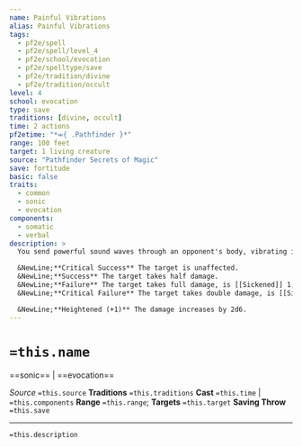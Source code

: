 ```yaml
---
name: Painful Vibrations
alias: Painful Vibrations
tags:
  - pf2e/spell
  - pf2e/spell/level_4
  - pf2e/school/evocation
  - pf2e/spelltype/save
  - pf2e/tradition/divine
  - pf2e/tradition/occult
level: 4
school: evocation
type: save
traditions: [divine, occult]
time: 2 actions
pf2etime: "*⬺{ .Pathfinder }*"
range: 100 feet
target: 1 living creature
source: "Pathfinder Secrets of Magic"
save: fortitude
basic: false
traits:
  - common
  - sonic
  - evocation
components:
  - somatic
  - verbal
description: >
  You send powerful sound waves through an opponent's body, vibrating its bones and internal organs painfully. The creature takes 8d6 sonic damage and must attempt a Fortitude save.

  &NewLine;**Critical Success** The target is unaffected.
  &NewLine;**Success** The target takes half damage.
  &NewLine;**Failure** The target takes full damage, is [[Sickened]] 1, and is [[Deafened]] for 1 round.
  &NewLine;**Critical Failure** The target takes double damage, is [[Sickened]] 2, and is deafened for 1 minute.

  &NewLine;**Heightened (+1)** The damage increases by 2d6.
---
```

# `=this.name`
==sonic== | ==evocation==

*Source* `=this.source`
**Traditions** `=this.traditions`
**Cast** `=this.time` | `=this.components`
**Range** `=this.range`; **Targets** `=this.target`
**Saving Throw** `=this.save`

***
`=this.description`